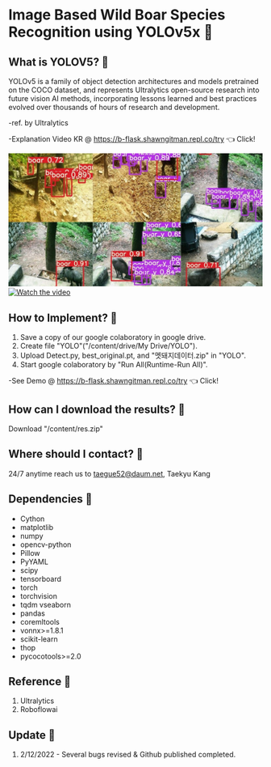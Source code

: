 # Image Based Wild Boar Species Recognition using YOLOv5x 🐗

## What is YOLOV5? 🐗

YOLOv5 is a family of object detection architectures and models pretrained on the COCO dataset, and represents Ultralytics open-source research into future vision AI methods, incorporating lessons learned and best practices evolved over thousands of hours of research and development.

-ref. by Ultralytics      

-Explanation Video KR @ https://b-flask.shawngitman.repl.co/try 👈 Click!

![Watch the video](boar_sample.jpg)
[![Watch the video](p.png)](https://youtu.be/_OjmGL69u0E)

## How to Implement? 🐗

1. Save a copy of our google colaboratory in google drive.
2. Create file "YOLO"("/content/drive/My Drive/YOLO").
3. Upload Detect.py, best_original.pt, and "멧돼지데이터.zip" in "YOLO".
4. Start google colaboratory by "Run All(Runtime-Run All)".

-See Demo @ https://b-flask.shawngitman.repl.co/try 👈 Click!

## How can I download the results? 🐗

Download "/content/res.zip"

## Where should I contact? 🐗

24/7 anytime reach us to taegue52@daum.net, Taekyu Kang


## Dependencies 🐗

* Cython
* matplotlib
* numpy
* opencv-python
* Pillow
* PyYAML
* scipy
* tensorboard
* torch
* torchvision
* tqdm
vseaborn
* pandas
* coremltools
* vonnx>=1.8.1
* scikit-learn
* thop
* pycocotools>=2.0

## Reference 🐗

1. Ultralytics
2. Roboflowai

## Update 🐗

1. 2/12/2022 - Several bugs revised & Github published completed.
